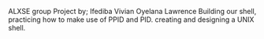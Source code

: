 ALXSE group Project by;
Ifediba Vivian
Oyelana Lawrence
Building our shell, practicing how to make use of PPID and PID. creating and designing  a UNIX shell.

